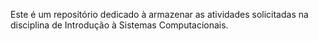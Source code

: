 Este é um repositório dedicado à armazenar as atividades solicitadas na disciplina de Introdução à Sistemas Computacionais.  
